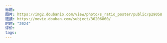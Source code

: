 ```yaml
---
标题: 
图片: https://img2.doubanio.com/view/photo/s_ratio_poster/public/p2905832521.webp
链接: https://movie.douban.com/subject/36206860/
时时: "2024"
评价: 
tags:
---
```


